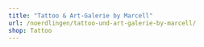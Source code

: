```yaml
---
title: "Tattoo & Art-Galerie by Marcell"
url: /noerdlingen/tattoo-und-art-galerie-by-marcell/
shop: Tattoo
---
```

